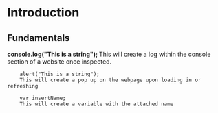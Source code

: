 # Introduction

## Fundamentals
<strong>
        console.log("This is a string");
</strong>
        This will create a log within the console section of a website once inspected.

        alert("This is a string");
        This will create a pop up on the webpage upon loading in or refreshing

        var insertName;
        This will create a variable with the attached name

        